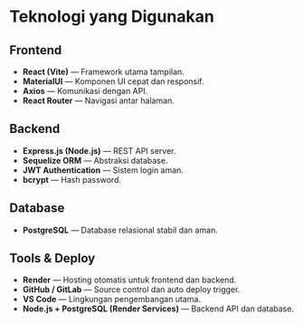 # Teknologi yang Digunakan

## Frontend

- **React (Vite)** — Framework utama tampilan.
- **MaterialUI** — Komponen UI cepat dan responsif.
- **Axios** — Komunikasi dengan API.
- **React Router** — Navigasi antar halaman.

## Backend

- **Express.js (Node.js)** — REST API server.
- **Sequelize ORM** — Abstraksi database.
- **JWT Authentication** — Sistem login aman.
- **bcrypt** — Hash password.

## Database

- **PostgreSQL** — Database relasional stabil dan aman.

## Tools & Deploy

- **Render** — Hosting otomatis untuk frontend dan backend.
- **GitHub / GitLab** — Source control dan auto deploy trigger.
- **VS Code** — Lingkungan pengembangan utama.
- **Node.js + PostgreSQL (Render Services)** — Backend API dan database.
